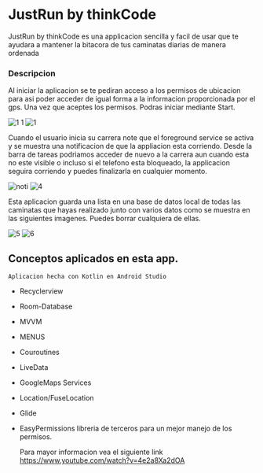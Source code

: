 # JustRun by thinkCode
  JustRun by thinkCode es una applicacion sencilla y facil de usar que te ayudara a mantener la bitacora de tus caminatas diarias de manera ordenada
  ### Descripcion
  Al iniciar la aplicacion se te pediran acceso a los permisos de ubicacion para asi poder acceder de igual forma a la informacion proporcionada por el gps. Una vez que aceptes los permisos. Podras iniciar mediante Start.
  
![1 1](https://user-images.githubusercontent.com/78668782/131824184-09a04765-1031-4a9d-96dc-5d07a125fbfd.jpg) ![1](https://user-images.githubusercontent.com/78668782/131824568-ef9ee15d-8e77-4e1e-9047-1a7a7f7d526c.jpg)

Cuando el usuario inicia su carrera note que el foreground service se activa y se muestra una notificacion de que la appliacion esta corriendo. Desde la barra de tareas podriamos acceder de nuevo a la carrera aun cuando esta no este visible o incluso si el telefono esta bloqueado, la applicacion seguira corriendo y puedes finalizarla en cualquier momento.

![noti](https://user-images.githubusercontent.com/78668782/131825242-88c4c29b-f95b-4433-9f13-ddbc3f9b8515.jpg) ![4](https://user-images.githubusercontent.com/78668782/131825282-c5cfbf94-8626-4f5f-8130-d0b1f10c88e6.jpg)

Esta aplicacion guarda una lista en una base de datos local de todas las caminatas que hayas realizado junto con varios datos como se muestra en las siguientes imagenes. Puedes borrar cualquiera de ellas.


![5](https://user-images.githubusercontent.com/78668782/131825592-627c42c2-1264-4af7-90ab-0de5060e9f7b.jpg)  ![6](https://user-images.githubusercontent.com/78668782/131825613-c9b11869-540b-43a1-8fe2-61bf51485657.jpg)



## Conceptos aplicados en esta app.
    Aplicacion hecha con Kotlin en Android Studio

* Recyclerview
* Room-Database
* MVVM
* MENUS
* Couroutines
* LiveData
* GoogleMaps Services
* Location/FuseLocation
* Glide
* EasyPermissions libreria de terceros para un mejor manejo de los permisos.
  
  Para mayor informacion vea el siguiente link
  https://www.youtube.com/watch?v=4e2a8Xa2dOA 
 


